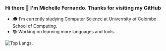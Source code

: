 ### Hi there 👋 I'm Michelle Fernando. Thanks for visiting my GitHub

- 🎓 I’m currently studying Computer Science at Univerrsity of Colombo School of Computing.
- 📚 Working on learning more languages and tools.

<!-- - 📫 How to reach me: -->


![Top Langs](https://github-readme-stats.vercel.app/api/top-langs/?username=MichelleFdo&layout=compact).

